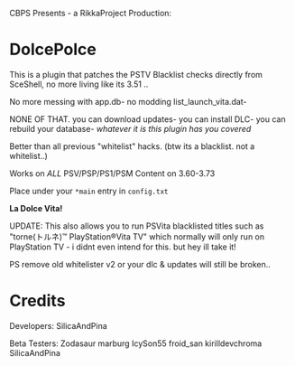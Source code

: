 CBPS Presents - a RikkaProject Production:

# DolcePolce

This is a plugin that patches the PSTV Blacklist checks directly from SceShell,
no more living like its 3.51 ..

No more messing with app.db- no modding list_launch_vita.dat- 

NONE OF THAT. you can download updates- you can install DLC-
you can rebuild your database- *whatever it is this plugin has you covered*

Better than all previous "whitelist" hacks. 
(btw its a blacklist. not a whitelist..)

Works on *ALL* PSV/PSP/PS1/PSM Content on 3.60-3.73 

Place under your ``*main`` entry in ``config.txt``

**La Dolce Vita!**

UPDATE: This also allows you to run PSVita blacklisted titles such as "torne(トルネ)™ PlayStation®Vita TV"
which normally will only run on PlayStation TV - i didnt even intend for this. but hey ill take it!

PS remove old whitelister v2 or your dlc & updates will still be broken.. 

# Credits
Developers:
SilicaAndPina

Beta Testers:
Zodasaur
marburg
IcySon55
froid_san
kirilldevchroma
SilicaAndPina
